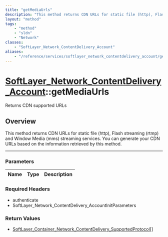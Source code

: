 ```yaml
---
title: "getMediaUrls"
description: "This method returns CDN URLs for static file (http), Flash streaming (rtmp) and Window Media (mms) streaming services. Y... "
layout: "method"
tags:
    - "method"
    - "sldn"
    - "Network"
classes:
    - "SoftLayer_Network_ContentDelivery_Account"
aliases:
    - "/reference/services/softlayer_network_contentdelivery_account/getMediaUrls"
---
```

# [SoftLayer_Network_ContentDelivery_Account](/reference/services/SoftLayer_Network_ContentDelivery_Account)::getMediaUrls

Returns CDN supported URLs


## Overview 
This method returns CDN URLs for static file (http), Flash streaming (rtmp) and Window Media (mms) streaming services. You can generate your CDN URLs based on the information retrieved by this method. 

-----

### Parameters 
|Name | Type | Description |
| --- | --- | --- |


### Required Headers
* authenticate
* SoftLayer_Network_ContentDelivery_AccountInitParameters


### Return Values
* <a href='/reference/datatypes/SoftLayer_Container_Network_ContentDelivery_SupportedProtocol'>SoftLayer_Container_Network_ContentDelivery_SupportedProtocol[] </a>




